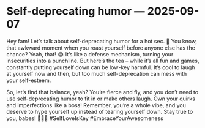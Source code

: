 # Self-deprecating humor — 2025-09-07

Hey fam! Let’s talk about self-deprecating humor for a hot sec. 🤣 You know, that awkward moment when you roast yourself before anyone else has the chance? Yeah, that! 😂 It’s like a defense mechanism, turning your insecurities into a punchline. But here’s the tea – while it’s all fun and games, constantly putting yourself down can be low-key harmful. It’s cool to laugh at yourself now and then, but too much self-deprecation can mess with your self-esteem.

So, let’s find that balance, yeah? You’re fierce and fly, and you don’t need to use self-deprecating humor to fit in or make others laugh. Own your quirks and imperfections like a boss! Remember, you’re a whole vibe, and you deserve to hype yourself up instead of tearing yourself down. Stay true to you, babes! 💁‍♀️💅 #SelfLoveIsKey #EmbraceYourAwesomeness